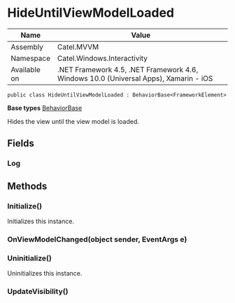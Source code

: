 

# HideUntilViewModelLoaded

Name|Value
---|---
Assembly|Catel.MVVM
Namespace|Catel.Windows.Interactivity
Available on|.NET Framework 4.5, .NET Framework 4.6, Windows 10.0 (Universal Apps), Xamarin - iOS

```
public class HideUntilViewModelLoaded : BehaviorBase<FrameworkElement>
```

**Base types**
[BehaviorBase]()


Hides the view until the view model is loaded.



## Fields

### Log

## Methods

### Initialize()

Initializes this instance.



### OnViewModelChanged(object sender, EventArgs e)

### Uninitialize()

Uninitializes this instance.



### UpdateVisibility()

